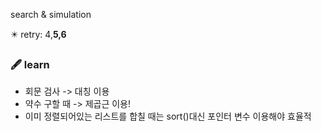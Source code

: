 search &  simulation

✴️ retry: 4,**5,6**

### 🖋️ learn
* 회문 검사 -> 대칭 이용
* 약수 구할 때 -> 제곱근 이용!
* 이미 정렬되어있는 리스트를 합칠 때는 sort()대신 포인터 변수 이용해야 효율적
